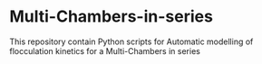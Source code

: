 # Multi-Chambers-in-series
This repository contain Python scripts for Automatic modelling of flocculation kinetics for a Multi-Chambers in series

